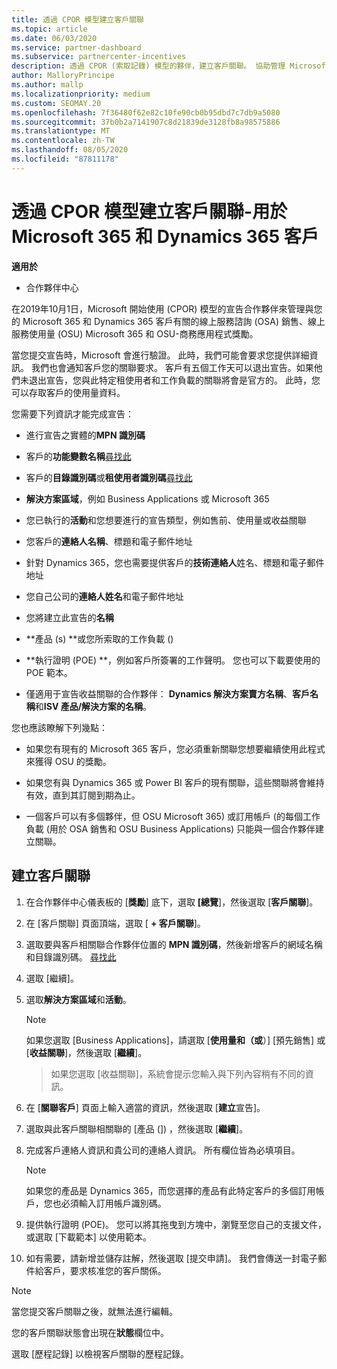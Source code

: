 ```yaml
---
title: 透過 CPOR 模型建立客戶關聯
ms.topic: article
ms.date: 06/03/2020
ms.service: partner-dashboard
ms.subservice: partnercenter-incentives
description: 透過 CPOR (索取記錄) 模型的夥伴，建立客戶關聯。 協助管理 Microsoft 365 和 Dynamics 365 客戶的銷售、使用、& 獎勵。
author: MalloryPrincipe
ms.author: mallp
ms.localizationpriority: medium
ms.custom: SEOMAY.20
ms.openlocfilehash: 7f36480f62e82c10fe90cb0b95dbd7c7db9a5080
ms.sourcegitcommit: 37b0b2a7141907c8d21839de3128fb8a98575886
ms.translationtype: MT
ms.contentlocale: zh-TW
ms.lasthandoff: 08/05/2020
ms.locfileid: "87811178"
---
```

# <a name="create-a-customer-association-via-the-cpor-model--use-for-microsoft-365-and-dynamics-365-customers"></a>透過 CPOR 模型建立客戶關聯-用於 Microsoft 365 和 Dynamics 365 客戶

**適用於**

- 合作夥伴中心

在2019年10月1日，Microsoft 開始使用 (CPOR) 模型的宣告合作夥伴來管理與您的 Microsoft 365 和 Dynamics 365 客戶有關的線上服務諮詢 (OSA) 銷售、線上服務使用量 (OSU) Microsoft 365 和 OSU-商務應用程式獎勵。

當您提交宣告時，Microsoft 會進行驗證。 此時，我們可能會要求您提供詳細資訊。 我們也會通知客戶您的關聯要求。 客戶有五個工作天可以退出宣告。如果他們未退出宣告，您與此特定租使用者和工作負載的關聯將會是官方的。 此時，您可以存取客戶的使用量資料。 

您需要下列資訊才能完成宣告：

- 進行宣告之實體的**MPN 識別碼**

- 客戶的**功能變數名稱**[尋找此](find-domain-name.md)

- 客戶的**目錄識別碼**或**租使用者識別碼**[尋找此](find-domain-name.md)

- **解決方案區域**，例如 Business Applications 或 Microsoft 365

- 您已執行的**活動**和您想要進行的宣告類型，例如售前、使用量或收益關聯

- 您客戶的**連絡人名稱**、標題和電子郵件地址

- 針對 Dynamics 365，您也需要提供客戶的**技術連絡人**姓名、標題和電子郵件地址

- 您自己公司的**連絡人姓名**和電子郵件地址

- 您將建立此宣告的**名稱**

- **產品 (s) **或您所索取的工作負載 () 

- **執行證明 (POE) **，例如客戶所簽署的工作聲明。 您也可以下載要使用的 POE 範本。

- 僅適用于宣告收益關聯的合作夥伴： **Dynamics 解決方案賣方名稱**、**客戶名稱**和**ISV 產品/解決方案的名稱**。 

您也應該瞭解下列幾點：

- 如果您有現有的 Microsoft 365 客戶，您必須重新關聯您想要繼續使用此程式來獲得 OSU 的獎勵。

- 如果您有與 Dynamics 365 或 Power BI 客戶的現有關聯，這些關聯將會維持有效，直到其訂閱到期為止。

- 一個客戶可以有多個夥伴，但 OSU Microsoft 365) 或訂用帳戶 (的每個工作負載 (用於 OSA 銷售和 OSU Business Applications) 只能與一個合作夥伴建立關聯。

## <a name="create-a-customer-association"></a>建立客戶關聯

1. 在合作夥伴中心儀表板的 [**獎勵**] 底下，選取 **[總覽**]，然後選取 [**客戶關聯**]。 

2. 在 [客戶關聯] 頁面頂端，選取 [ **+ 客戶關聯**]。

3. 選取要與客戶相關聯合作夥伴位置的 **MPN 識別碼**，然後新增客戶的網域名稱和目錄識別碼。 [尋找此](find-domain-name.md)

4. 選取 \[繼續\]。

5. 選取**解決方案區域**和**活動**。 

   >[!Note]
   >
   >如果您選取 [Business Applications]，請選取 [**使用量和（或**）] [預先銷售] 或 [**收益關聯**]，然後選取 [**繼續**]。 

   >如果您選取 [收益關聯]，系統會提示您輸入與下列內容稍有不同的資訊。

6. 在 [**關聯客戶**] 頁面上輸入適當的資訊，然後選取 [**建立**宣告]。

7. 選取與此客戶關聯相關聯的 [產品 (]) ，然後選取 [**繼續**]。

8. 完成客戶連絡人資訊和貴公司的連絡人資訊。 所有欄位皆為必填項目。 

   >[!NOTE]
   >如果您的產品是 Dynamics 365，而您選擇的產品有此特定客戶的多個訂用帳戶，您也必須輸入訂用帳戶識別碼。

9. 提供執行證明 (POE)。 您可以將其拖曳到方塊中，瀏覽至您自己的支援文件，或選取 [下載範本] 以使用範本。 

10. 如有需要，請新增並儲存註解，然後選取 [提交申請]。 我們會傳送一封電子郵件給客戶，要求核准您的客戶關係。

   >[!NOTE]
   >當您提交客戶關聯之後，就無法進行編輯。

您的客戶關聯狀態會出現在**狀態**欄位中。

選取 [歷程記錄] 以檢視客戶關聯的歷程記錄。
